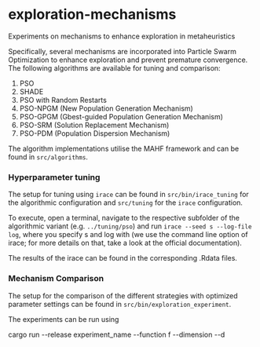 # exploration-mechanisms
Experiments on mechanisms to enhance exploration in metaheuristics

Specifically, several mechanisms are incorporated into Particle Swarm Optimization to enhance exploration and prevent
premature convergence.
The following algorithms are available for tuning and comparison:

1) PSO
2) SHADE
3) PSO with Random Restarts
4) PSO-NPGM (New Population Generation Mechanism)
5) PSO-GPGM (Gbest-guided Population Generation Mechanism)
6) PSO-SRM (Solution Replacement Mechanism)
7) PSO-PDM (Population Dispersion Mechanism)

The algorithm implementations utilise the MAHF framework and can be found in `src/algorithms`.


### Hyperparameter tuning

The setup for tuning using `irace` can be found in `src/bin/irace_tuning` for the algorithmic configuration
and `src/tuning` for the `irace` configuration.

To execute, open a terminal, navigate to the respective subfolder of the algorithmic variant (e.g. `../tuning/pso`)
and run `irace --seed s --log-file log`, where you specify s and log with (we use the command line option of irace;
for more details on that, take a look at the official documentation).

The results of the irace can be found in the corresponding .Rdata files.

### Mechanism Comparison

The setup for the comparison of the different strategies with optimized parameter settings can be found in
`src/bin/exploration_experiment`.

The experiments can be run using

cargo run --release experiment_name --function f --dimension --d
